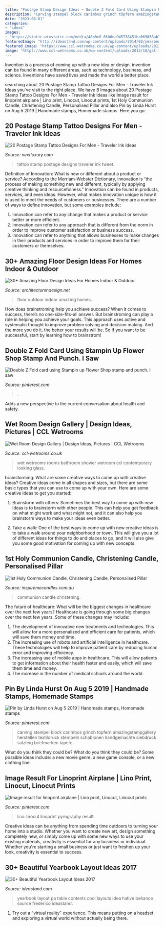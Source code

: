 ```yaml
---
title: "Postage Stamp Design Ideas ~ Double Z Fold Card Using Stampin Up Flower Shop Stamp And Punch. I Saw"
description: "Carving stempel block carimbos grinch töpfern amazingstampgallery herstellen textildruck stempeln schablonen handgemachte siebdruck salzteig briefmarken tapete"
date: "2023-08-01"
categories:
- "ideas"
images:
- "https://static.wixstatic.com/media/48b0e8_06b6ea945738451ba069838ab7a59375~mv2.jpg/v1/fill/w_498,h_665,al_c,q_85,usm_0.66_1.00_0.01/48b0e8_06b6ea945738451ba069838ab7a59375~mv2.jpg"
featuredImage: "http://ideastand.com/wp-content/uploads/2014/02/yearbook-pa-design-idea-27.jpg"
featured_image: "https://www.ccl-wetrooms.co.uk/wp-content/uploads/2013/10/gal-10.jpg"
image: "https://www.ccl-wetrooms.co.uk/wp-content/uploads/2013/10/gal-10.jpg"
---
```



Invention is a process of coming up with a new idea or design. invention can be found in many different areas, such as technology, business, and science. Inventions have saved lives and made the world a better place.

	

		
searching about 20 Postage Stamp Tattoo Designs For Men - Traveler Ink Ideas you've visit to the right place. We have 8 Images about 20 Postage Stamp Tattoo Designs For Men - Traveler Ink Ideas like Image result for linoprint airplane | Lino print, Linocut, Linocut prints, 1st Holy Communion Candle, Christening Candle, Personalised Pillar and also Pin by Linda Hurst on Aug 5 2019 | Handmade stamps, Homemade stamps. Here you go:
		
    
## 20 Postage Stamp Tattoo Designs For Men - Traveler Ink Ideas

<img loading=lazy src="http://nextluxury.com/wp-content/uploads/realistic-arm-male-postage-stamp-tattoo-design-inspiration.jpg" onerror="this.onerror=null;this.src='https://tse4.mm.bing.net/th?id=OIP.LLfRiX-9sZmJkp2pbZFYPAHaKI&amp;pid=15.1';" alt="20 Postage Stamp Tattoo Designs For Men - Traveler Ink Ideas">

_Source: nextluxury.com_

>tattoo stamp postage designs traveler ink tweet. 

	

Definition of Innovation: What is new or different about a product or service?
According to the Merriam-Webster Dictionary, innovation is “the process of making something new and different, typically by applying creative thinking and resourcefulness.” Innovation can be found in products, services, and even ideas. However, what makes innovation unique is how it is used to meet the needs of customers or businesses. There are a number of ways to define innovation, but some examples include: 
1. Innovation can refer to any change that makes a product or service better or more efficient.
2. Innovation can refer to any approach that is different from the norm in order to improve customer satisfaction or business success.
3. Innovation can refer to anything that allows businesses to make changes in their products and services in order to improve them for their customers or themselves.

    
## 30+ Amazing Floor Design Ideas For Homes Indoor &amp; Outdoor

<img loading=lazy src="https://cdn.architecturendesign.net/wp-content/uploads/2015/08/AD-Indoor-Outdoor-Floor-Design-Ideas-05.jpg" onerror="this.onerror=null;this.src='https://tse2.mm.bing.net/th?id=OIP.xYZGuGI64uXXCcEkVARf3AHaLs&amp;pid=15.1';" alt="30+ Amazing Floor Design Ideas For Homes Indoor &amp; Outdoor">

_Source: architecturendesign.net_

>floor outdoor indoor amazing homes. 

	

How does brainstroming help you achieve success?
When it comes to success, there’s no one-size-fits-all answer. But brainstroming can play a role in helping you achieve your goals. This approach uses active and systematic thought to improve problem solving and decision making. And the more you do it, the better your results will be. So if you want to be successful, start by learning how to brainstrom!

    
## Double Z Fold Card Using Stampin Up Flower Shop Stamp And Punch. I Saw

<img loading=lazy src="http://i.pinimg.com/1200x/bf/3f/52/bf3f5261b2ba1412e95c1e01957043e8.jpg" onerror="this.onerror=null;this.src='https://tse1.mm.bing.net/th?id=OIP.Jc4CeXau5l-kmonZN_oO3wHaJ4&amp;pid=15.1';" alt="Double Z Fold card using Stampin up Flower Shop stamp and punch. I saw">

_Source: pinterest.com_

>. 

	

Adds a new perspective to the current conversation about health and safety.

    
## Wet Room Design Gallery | Design Ideas, Pictures | CCL Wetrooms

<img loading=lazy src="https://www.ccl-wetrooms.co.uk/wp-content/uploads/2013/10/gal-10.jpg" onerror="this.onerror=null;this.src='https://tse3.mm.bing.net/th?id=OIP.PV2T3gMfYWc4Wj7Z93g5rAHaKe&amp;pid=15.1';" alt="Wet Room Design Gallery | Design Ideas, Pictures | CCL Wetrooms">

_Source: ccl-wetrooms.co.uk_

>wet wetrooms rooms bathroom shower wetroom ccl contemporary looking glass. 

	

brainstorming: What are some creative ways to come up with creative ideas?
Creative ideas come in all shapes and sizes, but there are some basic types that you can use to come up with your own. Here are some creative ideas to get you started:
1. Brainstorm with others: Sometimes the best way to come up with new ideas is to brainstorm with other people. This can help you get feedback on what might work and what might not, and it can also help you brainstorm ways to make your ideas even better.

2. Take a walk: One of the best ways to come up with new creative ideas is to take a walk around your neighborhood or town. This will give you a lot of different ideas for things to do and places to go, and it will also give you some good motivation for coming up with new concepts.


    
## 1st Holy Communion Candle, Christening Candle, Personalised Pillar

<img loading=lazy src="https://static.wixstatic.com/media/48b0e8_06b6ea945738451ba069838ab7a59375~mv2.jpg/v1/fill/w_498,h_665,al_c,q_85,usm_0.66_1.00_0.01/48b0e8_06b6ea945738451ba069838ab7a59375~mv2.jpg" onerror="this.onerror=null;this.src='https://tse3.mm.bing.net/th?id=OIP.0USw-VIhTL0XqUMeckmZ5wHaJ4&amp;pid=15.1';" alt="1st Holy Communion Candle, Christening Candle, Personalised Pillar">

_Source: inspiremecandles.com.au_

>communion candle christening. 

	

The future of healthcare: What will be the biggest changes in healthcare over the next few years?
Healthcare is going through some big changes over the next few years. Some of these changes may include: 
1. The development of innovative new treatments and technologies. This will allow for a more personalized and efficient care for patients, which will save them money and time. 
2. The increasing use of robots and artificial intelligence in healthcare. These technologies will help to improve patient care by reducing human error and improving efficiency. 
3. The increasing use of mobile apps in healthcare. This will allow patients to get information about their health faster and easily, which will save them time and money. 
4. The increase in the number of medical schools around the world.

    
## Pin By Linda Hurst On Aug 5 2019 | Handmade Stamps, Homemade Stamps

<img loading=lazy src="https://i.pinimg.com/564x/bb/da/eb/bbdaeb19ebfb3bf0c3a6ba360f94d7d0.jpg" onerror="this.onerror=null;this.src='https://tse1.mm.bing.net/th?id=OIP.lMGGmF1berTLIIBRJuMA2AHaKm&amp;pid=15.1';" alt="Pin by Linda Hurst on Aug 5 2019 | Handmade stamps, Homemade stamps">

_Source: pinterest.com_

>carving stempel block carimbos grinch töpfern amazingstampgallery herstellen textildruck stempeln schablonen handgemachte siebdruck salzteig briefmarken tapete. 

	

What do you think they could be?
What do you think they could be? Some possible ideas include: a new movie genre, a new game console, or a new clothing line.

    
## Image Result For Linoprint Airplane | Lino Print, Linocut, Linocut Prints

<img loading=lazy src="https://i.pinimg.com/736x/d8/9e/d5/d89ed5086e799617a2b1b0b0066525c7.jpg" onerror="this.onerror=null;this.src='https://tse1.mm.bing.net/th?id=OIP.en2tNeW4aboJOqoNfYi7awHaHF&amp;pid=15.1';" alt="Image result for linoprint airplane | Lino print, Linocut, Linocut prints">

_Source: pinterest.com_

>lino linocut linoprint pyrography result. 

	

Creative ideas can be anything from spending time outdoors to turning your home into a studio. Whether you want to create new art, design something completely new, or simply come up with some new ways to use your existing materials, creativity is essential for any business or individual. Whether you're starting a small business or just want to freshen up your look, creativity is essential to success.

    
## 30+ Beautiful Yearbook Layout Ideas 2017

<img loading=lazy src="http://ideastand.com/wp-content/uploads/2014/02/yearbook-pa-design-idea-27.jpg" onerror="this.onerror=null;this.src='https://tse4.mm.bing.net/th?id=OIP.QWJvX4N904NMpnz1S0cZhwHaFS&amp;pid=15.1';" alt="30+ Beautiful Yearbook Layout Ideas 2017">

_Source: ideastand.com_

>yearbook layout pa table contents cool layouts idea hative behance source frederico ideastand. 

	

1. Try out a "virtual reality" experience. This means putting on a headset and exploring a virtual world without actually being there.

